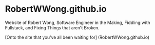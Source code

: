 # RobertWWong.github.io
Website of Robert Wong, Software Engineer in the Making, Fiddling with Fullstack, and Fixing Things that aren't Broken.

[Onto the site that you've all been waiting for] (RobertWWong.github.io)
